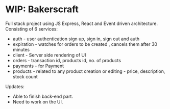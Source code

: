 # WIP: Bakerscraft
Full stack project using JS Express, React and Event driven architecture.
Consisting of 6 services:
- auth - user authentication sign up, sign in, sign out and auth
- expiration - watches for orders to be created , cancels them after 30 minutes
- client - Server side rendering of UI
- orders - transaction id, products id, no. of products
- payments - for Payment
- products - related to any product creation or editing - price, description, stock count

Updates:
- Able to finish back-end part.
- Need to work on the UI.